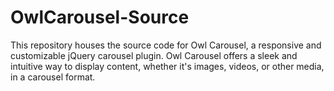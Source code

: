 # OwlCarousel-Source
This repository houses the source code for Owl Carousel, a responsive and customizable jQuery carousel plugin. Owl Carousel offers a sleek and intuitive way to display content, whether it's images, videos, or other media, in a carousel format.
